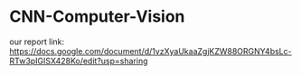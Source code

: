# CNN-Computer-Vision

our report link: https://docs.google.com/document/d/1vzXyaUkaaZgjKZW88ORGNY4bsLc-RTw3pIGISX428Ko/edit?usp=sharing
